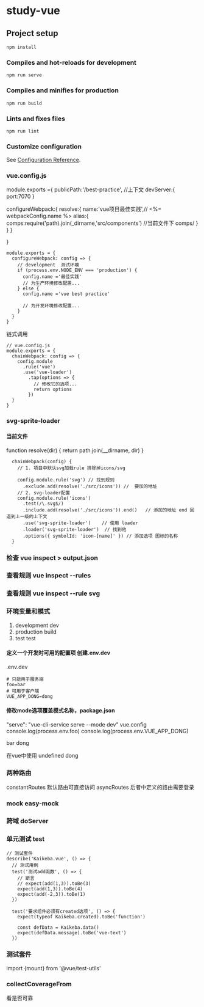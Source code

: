# study-vue

## Project setup
```
npm install
```

### Compiles and hot-reloads for development
```
npm run serve
```

### Compiles and minifies for production
```
npm run build
```

### Lints and fixes files
```
npm run lint
```

### Customize configuration
See [Configuration Reference](https://cli.vuejs.org/config/).


### vue.config.js
module.exports ={
  publicPath:'/best-practice', //上下文
  devServer:{
    port:7070
  }
  <!-- webpack -->
  configureWebpack:{
    resolve:{
      name:'vue项目最佳实践',// <%= webpackConfig.name %> 
      alias:{
        comps:require('path).join(_dirname,'src/components')  //当前文件下 comps/
      }
    }
  }
  
}
```
module.exports = {
  configureWebpack: config => {
    // development  测试环境
    if (process.env.NODE_ENV === 'production') {
      config.name ='最佳实践'
      // 为生产环境修改配置...
    } else {
      config.name ='vue best practice'

      // 为开发环境修改配置...
    }
  }
}
```

链式调用
```
// vue.config.js
module.exports = {
  chainWebpack: config => {
    config.module
      .rule('vue')
      .use('vue-loader')
        .tap(options => {
          // 修改它的选项...
          return options
        })
  }
}
```

### svg-sprite-loader
#### 当前文件
function resolve(dir) {
  return path.join(__dirname, dir)
}
```
  chainWebpack(config) {
    // 1. 项目中默认svg加载rule 排除掉icons/svg
    
    config.module.rule('svg') // 找到规则
      .exclude.add(resolve('./src/icons')) //  要加的地址
    // 2. svg-loader配置
    config.module.rule('icons')
      .test(/\.svg$/)
      .include.add(resolve('./src/icons')).end()   // 添加的地址 end 回退到上一级的上下文
      .use('svg-sprite-loader')    // 使用 loader
      .loader('svg-sprite-loader')  // 找到他
      .options({ symbolId: 'icon-[name]' }) // 添加选项 图标的名称
  }
```
### 检查  vue inspect > output.json
### 查看规则 vue inspect --rules 
### 查看规则 vue inspect --rule svg


### 环境变量和模式
1. development  dev
1. production   build
1. test         test

#### 定义⼀个开发时可⽤的配置项 创建.env.dev

.env.dev
```
# 只能⽤于服务端
foo=bar
# 可⽤于客户端
VUE_APP_DONG=dong
```
#### 修改mode选项覆盖模式名称，package.json
"serve": "vue-cli-service serve --mode dev"
vue.config
console.log(process.env.foo)
console.log(process.env.VUE_APP_DONG)

bar
dong

在vue中使用
undefined
dong

### 两种路由
constantRoutes  默认路由可直接访问
asyncRoutes    后者中定义的路由需要登录


### mock easy-mock

### 跨域 doServer

### 单元测试 test

```
// 测试套件
describe('Kaikeba.vue', () => {
  // 测试用例
  test('测试add函数', () => {
    // 断言
    // expect(add(1,3)).toBe(3)
    expect(add(1,3)).toBe(4)
    expect(add(-2,3)).toBe(1)
  })
  
  test('要求组件必须有created选项', () => {
    expect(typeof Kaikeba.created).toBe('function')

    const defData = Kaikeba.data()
    expect(defData.message).toBe('vue-text')
  })

```

### 测试套件
import {mount} from '@vue/test-utils'
### collectCoverageFrom
看是否可靠

<!-- coverage 里面会有一个报表 -->